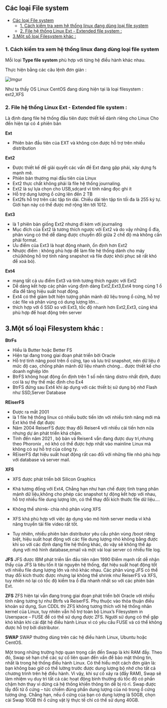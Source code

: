 ## Các loại File system 

- [Các loại File system](#các-loại-file-system)
  - [1. Cách kiểm tra xem hệ thống linux đang dùng loại file system](#1-cách-kiểm-tra-xem-hệ-thống-linux-đang-dùng-loại-file-system)
  - [2. File hệ thống Linux Ext - Extended file system :](#2-file-hệ-thống-linux-ext---extended-file-system-)
- [3.Một số loại Filesystem khác :](#3một-số-loại-filesystem-khác-)

 ### 1. Cách kiểm tra xem hệ thống linux đang dùng loại file system

Mỗi loại **Type file system** phù hợp với từng hệ điều hành khác nhau.

Thực hiện bằng các câu lệnh đơn giản :

 ![Imgur](https://i.imgur.com/rex6Ln1.png)

 Như ta thấy OS Linux CentOS đang dùng hiện tại là loại filesystem : ext2,XFS

 ### 2. File hệ thống Linux Ext - Extended file system :
 Là định dạng file hệ thống đầu tiên được thiết kế dành riêng cho Linux
 Cho đến hiện tại có 4 phiên bản 

**Ext** 
- Phiên bản đầu tiên của EXT và không còn được hỗ trợ trên nhiều distribution

**Ext2**
- Được thiết kế để giải quyết các vấn đề Ext đang gặp phải, xây dựng fs mạnh mẽ.
- Phiên bản thương mại đầu tiên của Linux
- Ext2 thực chất không phải là file hệ thống journaling.
- Ext2 là sự lựa chọn cho USB,sdcard vì tính năng đọc ghi ít
- Hỗ trợ dung lượng ổ cứng lên đến 2 TB
- Ext2fs hỗ trợ trên các tập tin dài. Chiều dài tên tập tin tối đa là 255 ký tự. Giới hạn này có thể được mở rộng lên tới 1012.

**Ext3**
- là 1 phiên bản giống Ext2 nhưng đi kèm với journaling
- Mục đích của Ext2 là tương thích ngược với Ext2 và do vậy những ổ đĩa, phân vùng có thể dễ dàng được chuyển đổi giữa 2 chế độ mà không cần phải format.
- Ưu điểm của Ext3 là hoạt động nhanh, ổn định hơn Ext2
- Nhược điểm : không phù hợp để làm file hệ thống dành cho máy chủ(không hỗ trợ tính năng snapshot và file được khôi phục sẽ rất khó để xoá bỏ).

**Ext4**
- mang tất cả ưu điểm Ext3 và tính tương thích ngược với Ext2
- Dễ dàng kết hợp các phân vùng định dàng Ext2,Ext3,Ext4 trong cùng 1 ổ đĩa để tăng hiệu suất hoạt động.
- Ext4 có thể giảm bớt hiện tượng phân mảnh dữ liệu trong ổ cứng, hỗ trợ các file và phân vùng có dung lượng lớn...
- thích hợp với ổ SSD so với Ext3, tốc độ nhanh hơn Ext2,Ext3, cũng khá phù hợp để hoạt động trên server

## 3.Một số loại Filesystem khác :

**BtrFs**

- Hiểu là Butter hoặc Better FS
- Hiện tại đang trong giai đoạn phát triển bởi Oracle
- Hỗ trợ tính năng pool trên ổ cứng, tạo và lưu trữ snapshot, nén dữ liệu ở mức độ cao, chống phân mảnh dữ liệu nhanh chóng... được thiết kế cho doanh nghiệp lớn
- BtrFS không hoạt động ổn định trên 1 số nền tảng distro nhất định, được coi là sự thy thế mặc định cho Ex4
- BtrFS đứng sau Ext4 khi áp dụng với các thiết bị sử dụng bộ nhớ Flash như SSD,Server Database

**REiserFS**

- Được ra mắt 2001
- là 1 file hệ thống linux có nhiều bước tiến lớn với nhiều tính năng mới mà Ext khó thể đạt được
- Năm 2004 ReiserFS được thay đổi Reiser4 với nhiều cải tiến hơn nữa nhưng dự án phát triển khá chậm.
- Tính đến năm 2021 , bộ bản vá Reiser4 vẫn đang được duy trì,nhưng theo Phoronix , nó khó có thể được hợp nhất vào mainline Linux mà không có sự hỗ trợ của công ty.
- REiserFS đạt hiệu suất hoạt động rất cao đối với những file nhỏ phù hợp với database và server mail.

**XFS**

- XFS được phát triển bởi Silicon Graphics

- Khá tương đồng với Ext4, Chẳng hạn như hạn chế được tình trạng phân mảnh dữ liệu,không cho phép các snapshot tự động kết hợp với nhau, hỗ trợ nhiều file dung lượng lớn, có thể thay đổi kích thước file dữ liệu....

- Không thể shirnk- chia nhỏ phân vùng XFS
- XFS khá phù hợp với việc áp dụng vào mô hình server media vì khả năng truyền tải file video rất tốt.
- Tuy nhiên, nhiều phiên bản distributor yêu cầu phân vùng /boot riêng biệt, hiệu suất hoạt động với các file dung lượng nhỏ không bằng được khi so với các định dạng file hệ thống khác, do vậy sẽ không thể áp dụng với mô hình database,email và một vài loại server có nhiều file log.

**JFS**
JFS được IBM phát triển lần đầu tiên năm 1990
Điểm mạnh rất dễ nhận thấy của JFS là tiêu tốn ít tài nguyên hệ thống, đạt hiệu suất hoạt động tốt với nhiều file dung lượng lớn và nhỏ khác nhau.
Các phân vùng JFS có thể thay đổi kích thước được nhưng lại không thể shrink như ReiserFS và XFS, tuy nhiên nó lại có tốc độ kiểm tra ổ đĩa nhanh nhất so với các phiên bản Ext.

**ZFS**
ZFS hiện tại vẫn đang trong giai đoạn phát triển bởi Oracle với nhiều tính năng tương tự như Btrfs và ReiserFS.
Phụ thuộc vào thỏa thuận điều khoản sử dụng, Sun CDDL thì ZFS không tương thích với hệ thống nhân kernel của Linux, tuy nhiên vẫn hỗ trợ toàn bộ Linux’s Filesystem in Userspace – FUSE để có thể sử dụng được ZFS.
Người sử dụng có thể gặp khó khăn khi cài đặt hệ điều hành Linux vì có yêu cầu FUSE và có thể không được hỗ trợ bởi distributor.

**SWAP**
SWAP thường dùng trên các hệ điều hành Linux, Ubuntu hoặc CentOS.

Một trong những trường hợp quan trọng cần đến Swap là khi RAM đầy. Theo đó, Swap sẽ hạn chế các sự cố liên quan đến vấn đề bảo mật thông tin, nhất là trong hệ thống điều hành Linux.  Có thể hiểu một cách đơn giản là: bạn không bao giờ có thể lường trước được dung lượng bộ nhớ cho tất cả chương trình trên hệ điều hành. Vì vậy, khi sự cố xảy ra (đầy RAM), Swap sẽ làm nhiệm vụ duy trì tất cả các hoạt động bình thường dù tốc độ có phần chậm hơn thay vì dừng cả hệ thống khiến thông tin dễ bị rò rỉ.
Swap được lấy đổi từ ổ cứng – tức chiếm đúng phần dung lượng của nó trong ổ cứng tương ứng. Chẳng hạn, nếu ổ cứng của bạn có dung lượng là 50GB, chọn cài Swap 10GB thì ổ cứng vật lý thực tế chỉ có thể sử dụng 40GB.